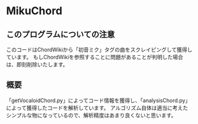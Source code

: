 # MikuChord

## このプログラムについての注意
このコードはChordWikiから「初音ミク」タグの曲をスクレイピングして獲得しています。
もしChordWikiを参照することに問題があることが判明した場合は、即刻削除いたします。

## 概要
「getVocaloidChord.py」によってコード情報を獲得し、「analysisChord.py」によって獲得したコードを解析しています。
アルゴリズム自体は適当に考えたシンプルな物になっているので、解析精度はあまり良くないと思います。
